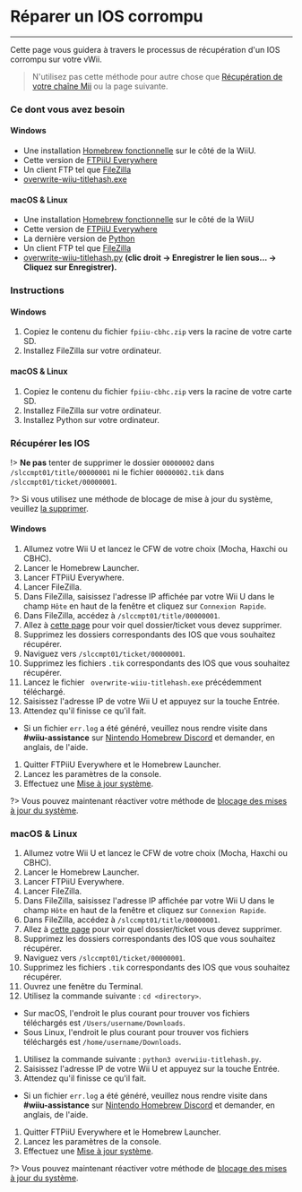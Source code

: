 # Réparer un IOS corrompu
---
Cette page vous guidera à travers le processus de récupération d'un IOS corrompu sur votre vWii.

> N'utilisez pas cette méthode pour autre chose que [Récupération de votre chaîne Mii](recover-mii-channel) ou la page suivante.

### Ce dont vous avez besoin

<!-- tabs:start -->

#### **Windows**

- Une installation [Homebrew fonctionnelle](introduction) sur le côté de la WiiU.
- Cette version de [FTPiiU Everywhere](http://wiiubru.com/appstore/zips/fpiiu-cbhc.zip)
- Un client FTP tel que [FileZilla](https://filezilla-project.org/download.php?show_all=1)
- <a href="https://github.com/ihaveamac/overwrite-wiiu-titlehash/releases/download/v1.0/overwrite-wiiu-titlehash.exe" download>overwrite-wiiu-titlehash.exe</a>

#### **macOS & Linux**

- Une installation [Homebrew fonctionnelle](introduction) sur le côté de la WiiU
- Cette version de [FTPiiU Everywhere](http://wiiubru.com/appstore/zips/fpiiu-cbhc.zip)
- La dernière version de [Python](https://www.python.org/downloads/)
- Un client FTP tel que [FileZilla](https://filezilla-project.org/download.php?show_all=1)
- <a href="https://github.com/ihaveamac/overwrite-wiiu-titlehash/raw/master/overwrite-wiiu-titlehash.py" download>overwrite-wiiu-titlehash.py</a> **(clic droit -> Enregistrer le lien sous... -> Cliquez sur Enregistrer).**

<!-- tabs:end -->

### Instructions

<!-- tabs:start -->

#### **Windows**

1. Copiez le contenu du fichier `fpiiu-cbhc.zip` vers la racine de votre carte SD.
1. Installez FileZilla sur votre ordinateur.

#### **macOS & Linux**

1. Copiez le contenu du fichier `fpiiu-cbhc.zip` vers la racine de votre carte SD.
1. Installez FileZilla sur votre ordinateur.
1. Installez Python sur votre ordinateur.

<!-- tabs:end -->

### Récupérer les IOS

!> **Ne pas** tenter de supprimer le dossier `00000002` dans `/slccmpt01/title/00000001` ni le fichier `00000002.tik` dans `/slccmpt01/ticket/00000001`.

?> Si vous utilisez une méthode de blocage de mise à jour du système, veuillez [la supprimer](unblock-updates).

<!-- tabs:start -->

#### **Windows**

1. Allumez votre Wii U et lancez le CFW de votre choix (Mocha, Haxchi ou CBHC).
1. Lancer le Homebrew Launcher.
1. Lancer FTPiiU Everywhere.
1. Lancer FileZilla.
1. Dans FileZilla, saisissez l'adresse IP affichée par votre Wii U dans le champ `Hôte` en haut de la fenêtre et cliquez sur `Connexion Rapide`.
1. Dans FileZilla, accédez à `/slccmpt01/title/00000001`.
1. Allez à [cette page](ios-folders) pour voir quel dossier/ticket vous devez supprimer.
1. Supprimez les dossiers correspondants des IOS que vous souhaitez récupérer.
1. Naviguez vers `/slccmpt01/ticket/00000001`.
1. Supprimez les fichiers `.tik` correspondants des IOS que vous souhaitez récupérer.
1. Lancez le fichier ` overwrite-wiiu-titlehash.exe` précédemment téléchargé.
1. Saisissez l'adresse IP de votre Wii U et appuyez sur la touche Entrée.
1. Attendez qu'il finisse ce qu'il fait.
 - Si un fichier `err.log` a été généré, veuillez nous rendre visite dans **#wiiu-assistance** sur [Nintendo Homebrew Discord](https://discord.gg/C29hYvh) et demander, en anglais, de l'aide.
1. Quitter FTPiiU Everywhere et le Homebrew Launcher.
1. Lancez les paramètres de la console.
1. Effectuez une [Mise à jour système](https://en-americas-support.nintendo.com/app/answers/detail/a_id/1136/~/how-to-perform-a-system-update).

?> Vous pouvez maintenant réactiver votre méthode de [blocage des mises à jour du système](block-updates).

### **macOS & Linux**

1. Allumez votre Wii U et lancez le CFW de votre choix (Mocha, Haxchi ou CBHC).
1. Lancer le Homebrew Launcher.
1. Lancer FTPiiU Everywhere.
1. Lancer FileZilla.
1. Dans FileZilla, saisissez l'adresse IP affichée par votre Wii U dans le champ `Hôte` en haut de la fenêtre et cliquez sur `Connexion Rapide`.
1. Dans FileZilla, accédez à `/slccmpt01/title/00000001`.
1. Allez à [cette page](ios-folders) pour voir quel dossier/ticket vous devez supprimer.
1. Supprimez les dossiers correspondants des IOS que vous souhaitez récupérer.
1. Naviguez vers `/slccmpt01/ticket/00000001`.
1. Supprimez les fichiers `.tik` correspondants des IOS que vous souhaitez récupérer.
1. Ouvrez une fenêtre du Terminal.
1. Utilisez la commande suivante : `cd <directory>`.
 - Sur macOS, l'endroit le plus courant pour trouver vos fichiers téléchargés est `/Users/username/Downloads`.
 - Sous Linux, l'endroit le plus courant pour trouver vos fichiers téléchargés est `/home/username/Downloads`.
1. Utilisez la commande suivante : `python3 overwiiu-titlehash.py`.
1. Saisissez l'adresse IP de votre Wii U et appuyez sur la touche Entrée.
1. Attendez qu'il finisse ce qu'il fait.
 - Si un fichier `err.log` a été généré, veuillez nous rendre visite dans **#wiiu-assistance** sur [Nintendo Homebrew Discord](https://discord.gg/C29hYvh) et demander, en anglais, de l'aide.
1. Quitter FTPiiU Everywhere et le Homebrew Launcher.
1. Lancez les paramètres de la console.
1. Effectuez une [Mise à jour système](https://en-americas-support.nintendo.com/app/answers/detail/a_id/1136/~/how-to-perform-a-system-update).

?> Vous pouvez maintenant réactiver votre méthode de [blocage des mises à jour du système](block-updates).

<!-- tabs:end -->